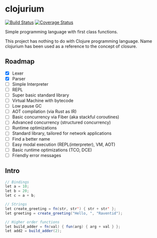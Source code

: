 # clojurium

[![Build Status](https://travis-ci.org/raventid/clojurium.svg?branch=master)](https://travis-ci.org/raventid/clojurium)
[![Coverage Status](https://coveralls.io/repos/github/raventid/clojurium/badge.svg?branch=master)](https://coveralls.io/github/raventid/clojurium?branch=master)

Simple programming language with first class functions.

This project has nothing to do with Clojure programming language. Name clojurium has been used as a reference to the concept of closure.

## Roadmap
- [x] Lexer
- [x] Parser
- [ ] Simple Interpreter
- [ ] REPL
- [ ] Super basic standard library
- [ ] Virtual Machine with bytecode
- [ ] Low pause GC
- [ ] AOT compilation (via Rust as IR)
- [ ] Basic concurrency via Fiber (aka stackful coroutines)
- [ ] Advanced concurrency (structured concurrency)
- [ ] Runtime optimizations
- [ ] Standard library, tailored for network applications
- [ ] Find a better name
- [ ] Easy modal execution (REPL(interpreter), VM, AOT)
- [ ] Basic runtime optimizations (TCO, DCE)
- [ ] Friendly error messages

## Intro
```java
// Bindings
let a = 10;
let b = 20;
let c = a + b;

// Strings
let create_greeting = fn(str, str') { str + str' };
let greeting = create_greeting("Hello, ", "Raventid");

// Higher order functions
let build_adder = fn(val) { fun(arg) { arg + val } };
let add2 = build_adder(2);
```
